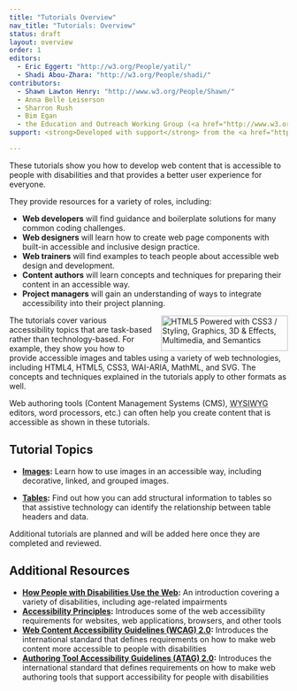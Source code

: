 ```yaml
---
title: "Tutorials Overview"
nav_title: "Tutorials: Overview"
status: draft
layout: overview
order: 1
editors:
  - Eric Eggert: "http://w3.org/People/yatil/"
  - Shadi Abou-Zhara: "http://w3.org/People/shadi/"
contributors:
  - Shawn Lawton Henry: "http://www.w3.org/People/Shawn/"
  - Anna Belle Leiserson
  - Sharron Rush
  - Bim Egan
  - the Education and Outreach Working Group (<a href="http://www.w3.org/WAI/EO/">EOWG</a>)
support: <strong>Developed with support</strong> from the <a href="http://www.w3.org/WAI/ACT/">WAI-ACT</a> project, co-funded by the European Commission <abbr title="Information Society Technologies">IST</abbr> Programme.

---
```


These tutorials show you how to develop web content that is accessible to people with disabilities and that provides a better user experience for everyone.

They provide resources for a variety of roles, including:

* **Web developers** will find guidance and boilerplate solutions for many common coding challenges.
* **Web designers** will learn how to create web page components with built-in accessible and inclusive design practice.
* **Web trainers** will find examples to teach people about accessible web design and development.
* **Content authors** will learn concepts and techniques for preparing their content in an accessible way.
* **Project managers** will gain an understanding of ways to integrate accessibility into their project planning.

<img src="http://www.w3.org/html/logo/badge/html5-badge-h-css3-graphics-multimedia-semantics.png" width="229" height="64" alt="HTML5 Powered with CSS3 / Styling, Graphics, 3D &amp; Effects, Multimedia, and Semantics" title="HTML5 Powered with CSS3 / Styling, Graphics, 3D &amp; Effects, Multimedia, and Semantics" style="float: right; margin-left: 1em;"> The tutorials cover various accessibility topics that are task-based rather than technology-based. For example, they show you how to provide accessible images and tables using a variety of web technologies, including HTML4, HTML5, CSS3, WAI-ARIA, MathML, and SVG. The concepts and techniques explained in the tutorials apply to other formats as well.

Web authoring tools (Content Management Systems (CMS), <abbr title="What you see is what you get">WYSIWYG</abbr> editors, word processors, etc.) can often help you create content that is accessible as shown in these tutorials.

## Tutorial Topics

-   **[Images](images/index.html):** Learn how to use images in an accessible way, including decorative, linked, and grouped images.

-   **[Tables](tables/index.html):** Find out how you can add structural information to tables so that assistive technology can identify the relationship between table headers and data.

Additional tutorials are planned and will be added here once they are completed and reviewed.

## Additional Resources

* **[How People with Disabilities Use the Web](http://www.w3.org/WAI/intro/people-use-web/Overview):** An introduction covering a variety of disabilities, including age-related impairments
* **[Accessibility Principles](http://www.w3.org/WAI/intro/people-use-web/principles):** Introduces some of the web accessibility requirements for websites, web applications, browsers, and other tools
* **[Web Content Accessibility Guidelines (WCAG) 2.0](http://www.w3.org/WAI/intro/wcag):** Introduces the international standard that defines requirements on how to make web content more accessible to people with disabilities
* **[Authoring Tool Accessibility Guidelines (ATAG) 2.0](http://www.w3.org/WAI/intro/atag):** Introduces the international standard that defines requirements on how to make web authoring tools that support accessibility for people with disabilities
